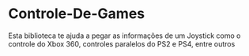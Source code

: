 # Controle-De-Games
Esta biblioteca te ajuda a pegar as informações de um Joystick como o controle do Xbox 360, controles paralelos do PS2 e PS4, entre outros
